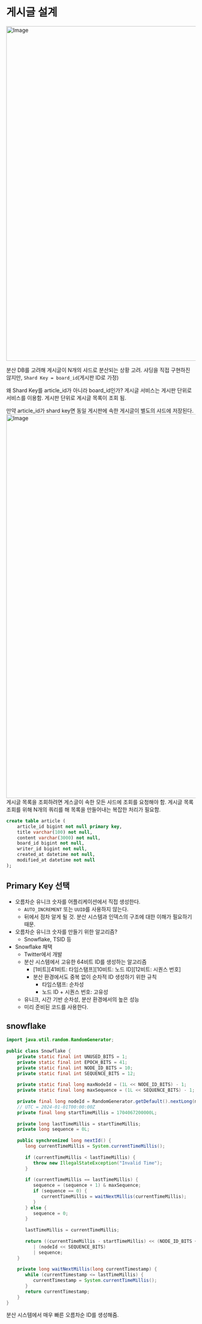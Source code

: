 # 게시글 설계

<img width="890" alt="Image" src="https://github.com/user-attachments/assets/d24313eb-63f7-4f11-8e81-af6a27eb3a60" />

분산 DB를 고려해 게시글이 N개의 샤드로 분산되는 상황 고려.
샤딩을 직접 구현하진 않지만, `Shard Key = board_id`(게시판 ID로 가정)

왜 Shard Key를 article_id가 아니라 board_id인가?
게시글 서비스는 게시판 단위로 서비스를 이용함. 게시판 단위로 게시글 목록이 조회 됨.

만약 article_id가 shard key면 동일 게시판에 속한 게시글이 별도의 샤드에 저장된다.
<img width="1021" alt="Image" src="https://github.com/user-attachments/assets/ae321f09-47ff-4b45-b23f-054b50c5b6ec" />
게시글 목록을 조회하려면 게스글이 속한 모든 샤드에 조회를 요청해야 함. 게시글 목록 조회를 위해 N개의 쿼리를 해 목록을 만들어내는 복잡한 처리가 필요함.

```sql
create table article (  
    article_id bigint not null primary key,  
    title varchar(100) not null,  
    content varchar(3000) not null,  
    board_id bigint not null,  
    writer_id bigint not null,  
    created_at datetime not null,  
    modified_at datetime not null  
);
```

## Primary Key 선택

- 오름차순 유니크 숫자를 어플리케이션에서 직접 생성한다.
	- `AUTO_INCREMENT` 또는 `UUID`를 사용하지 않는다.
	- 뒤에서 점차 알게 될 것. 분산 시스템과 인덱스의 구조에 대한 이해가 필요하기 때문.
- 오름차순 유니크 숫자를 만들기 위한 알고리즘?
	- Snowflake, TSID 등
- Snowflake 채택
	- Twitter에서 개발
	- 분산 시스템에서 고유한 64비트 ID를 생성하는 알고리즘
		- \[1비트]\[41비트: 타임스탬프]\[10비트: 노드 ID]\[12비트: 시퀀스 번호]
		- 분산 환경에서도 중복 없이 순차적 ID 생성하기 위한 규칙
			- 타임스탬프: 순차성
			- 노드 ID + 시퀀스 번호: 고유성
	- 유니크, 시간 기반 순차성, 분산 환경에서의 높은 성능
	- 미리 준비된 코드를 사용한다.

## snowflake

```java
import java.util.random.RandomGenerator;  
  
public class Snowflake {  
    private static final int UNUSED_BITS = 1;  
    private static final int EPOCH_BITS = 41;  
    private static final int NODE_ID_BITS = 10;  
    private static final int SEQUENCE_BITS = 12;  
  
    private static final long maxNodeId = (1L << NODE_ID_BITS) - 1;  
    private static final long maxSequence = (1L << SEQUENCE_BITS) - 1;  
  
    private final long nodeId = RandomGenerator.getDefault().nextLong(maxNodeId + 1);  
    // UTC = 2024-01-01T00:00:00Z  
    private final long startTimeMillis = 1704067200000L;  
  
    private long lastTimeMillis = startTimeMillis;  
    private long sequence = 0L;  
  
    public synchronized long nextId() {  
       long currentTimeMillis = System.currentTimeMillis();  
  
       if (currentTimeMillis < lastTimeMillis) {  
          throw new IllegalStateException("Invalid Time");  
       }  
  
       if (currentTimeMillis == lastTimeMillis) {  
          sequence = (sequence + 1) & maxSequence;  
          if (sequence == 0) {  
             currentTimeMillis = waitNextMillis(currentTimeMillis);  
          }  
       } else {  
          sequence = 0;  
       }  
  
       lastTimeMillis = currentTimeMillis;  
  
       return ((currentTimeMillis - startTimeMillis) << (NODE_ID_BITS + SEQUENCE_BITS))  
          | (nodeId << SEQUENCE_BITS)  
          | sequence;  
    }  
  
    private long waitNextMillis(long currentTimestamp) {  
       while (currentTimestamp <= lastTimeMillis) {  
          currentTimestamp = System.currentTimeMillis();  
       }  
       return currentTimestamp;  
    }  
}
```

분산 시스템에서 매우 빠른 오름차순 ID를 생성해줌.
